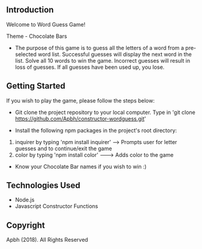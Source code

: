 ## Introduction

Welcome to Word Guess Game! 

Theme - Chocolate Bars
* The purpose of this game is to guess all the letters of a word from a pre-selected word list. Successful guesses will display the next word in the list. Solve all 10 words to win the game. Incorrect guesses will result in loss of guesses. If all guesses have been used up, you lose.

## Getting Started
If you wish to play the game, please follow the steps below:
* Git clone the project repository to your local computer. Type in 'git clone https://github.com/Apbh/constructor-wordguess.git'

* Install the following npm packages in the project's root directory: 
1. inquirer by typing 'npm install inquirer' --> Prompts user for letter guesses and to continue/exit the game
2. color by typing 'npm install color' ---> Adds color to the game

* Know your Chocolate Bar names if you wish to win :)

## Technologies Used
* Node.js
* Javascript Constructor Functions

 ## Copyright
 Apbh (2018). All Rights Reserved
